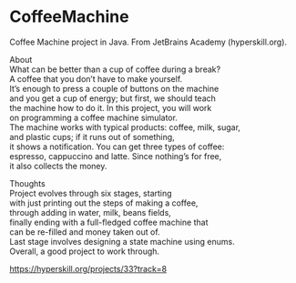 # CoffeeMachine
Coffee Machine project in Java. From JetBrains Academy (hyperskill.org).<br>

About<br>
What can be better than a cup of coffee during a break? <br>
A coffee that you don’t have to make yourself. <br>
It’s enough to press a couple of buttons on the machine <br>
and you get a cup of energy; but first, we should teach <br>
the machine how to do it. In this project, you will work <br>
on programming a coffee machine simulator. <br>
The machine works with typical products: coffee, milk, sugar, <br>
and plastic cups; if it runs out of something, <br>
it shows a notification. You can get three types of coffee: <br>
espresso, cappuccino and latte. Since nothing’s for free, <br>
it also collects the money.<br>

Thoughts<br>
Project evolves through six stages, starting <br>
with just printing out the steps of making a coffee, <br>
through adding in water, milk, beans fields, <br>
finally ending with a full-fledged coffee machine that <br>
can be re-filled and money taken out of. <br>
Last stage involves designing a state machine using enums. <br>
Overall, a good project to work through.<br>

https://hyperskill.org/projects/33?track=8
## 
